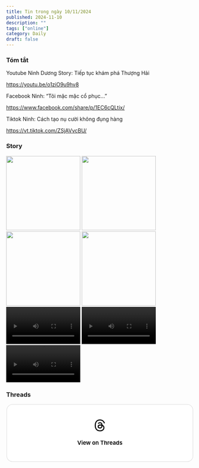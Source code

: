 ```yaml
---
title: Tin trong ngày 10/11/2024
published: 2024-11-10
description: ""
tags: ["online"]
category: Daily
draft: false
---
```


### Tóm tắt 
Youtube Ninh Dương Story: Tiếp tục khám phá Thượng Hải 

https://youtu.be/o1ziO9u9hv8

Facebook Ninh: “Tôi mặc mặc cổ phục…”

https://www.facebook.com/share/p/1EC6cQLtix/

Tiktok Ninh: Cách tạo nụ cười không đụng hàng 

https://vt.tiktok.com/ZSjAVvcBU/



### Story 

<img width="200" src="https://github.com/user-attachments/assets/15ac8a15-67a2-4492-8879-8d5e4c20d7ab" />

<img width="200" src="https://github.com/user-attachments/assets/d1321be1-e374-48e5-af33-747c8c1ed475" />

<img width="200" src="https://github.com/user-attachments/assets/c481f220-c629-4d5e-b751-631ddfd9cc59" />

<img width="200" src="https://github.com/user-attachments/assets/45329b79-6b8e-430d-bae7-92db669256b4" />

<video width="200" controls>
  <source type="video/mp4" src="https://github.com/user-attachments/assets/6fc6a40c-ae48-4f73-af0d-d5f03e1bfb91" >
</video>

<video width="200" controls>
  <source type="video/mp4" src="https://github.com/user-attachments/assets/281356a7-91a6-4218-bf3b-2d1ec3462c87" >
</video>

<video width="200" controls>
  <source type="video/mp4" src="https://github.com/user-attachments/assets/340f13bd-c44b-4a65-9fcb-f86f525aed45" >
</video>

### Threads 

<blockquote class="text-post-media" data-text-post-permalink="https://www.threads.net/@ninhduong_summary/post/DCMixVjzTZI" data-text-post-version="0" id="ig-tp-DCMixVjzTZI" style=" background:#FFF; border-width: 1px; border-style: solid; border-color: #00000026; border-radius: 16px; max-width:540px; margin: 1px; min-width:270px; padding:0; width:99.375%; width:-webkit-calc(100% - 2px); width:calc(100% - 2px);"> <a href="https://www.threads.net/@ninhduong_summary/post/DCMixVjzTZI" style=" background:#FFFFFF; line-height:0; padding:0 0; text-align:center; text-decoration:none; width:100%; font-family: -apple-system, BlinkMacSystemFont, sans-serif;" target="_blank"> <div style=" padding: 40px; display: flex; flex-direction: column; align-items: center;"><div style=" display:block; height:32px; width:32px; padding-bottom:20px;"> <svg aria-label="Threads" height="32px" role="img" viewBox="0 0 192 192" width="32px" xmlns="http://www.w3.org/2000/svg"> <path d="M141.537 88.9883C140.71 88.5919 139.87 88.2104 139.019 87.8451C137.537 60.5382 122.616 44.905 97.5619 44.745C97.4484 44.7443 97.3355 44.7443 97.222 44.7443C82.2364 44.7443 69.7731 51.1409 62.102 62.7807L75.881 72.2328C81.6116 63.5383 90.6052 61.6848 97.2286 61.6848C97.3051 61.6848 97.3819 61.6848 97.4576 61.6855C105.707 61.7381 111.932 64.1366 115.961 68.814C118.893 72.2193 120.854 76.925 121.825 82.8638C114.511 81.6207 106.601 81.2385 98.145 81.7233C74.3247 83.0954 59.0111 96.9879 60.0396 116.292C60.5615 126.084 65.4397 134.508 73.775 140.011C80.8224 144.663 89.899 146.938 99.3323 146.423C111.79 145.74 121.563 140.987 128.381 132.296C133.559 125.696 136.834 117.143 138.28 106.366C144.217 109.949 148.617 114.664 151.047 120.332C155.179 129.967 155.42 145.8 142.501 158.708C131.182 170.016 117.576 174.908 97.0135 175.059C74.2042 174.89 56.9538 167.575 45.7381 153.317C35.2355 139.966 29.8077 120.682 29.6052 96C29.8077 71.3178 35.2355 52.0336 45.7381 38.6827C56.9538 24.4249 74.2039 17.11 97.0132 16.9405C119.988 17.1113 137.539 24.4614 149.184 38.788C154.894 45.8136 159.199 54.6488 162.037 64.9503L178.184 60.6422C174.744 47.9622 169.331 37.0357 161.965 27.974C147.036 9.60668 125.202 0.195148 97.0695 0H96.9569C68.8816 0.19447 47.2921 9.6418 32.7883 28.0793C19.8819 44.4864 13.2244 67.3157 13.0007 95.9325L13 96L13.0007 96.0675C13.2244 124.684 19.8819 147.514 32.7883 163.921C47.2921 182.358 68.8816 191.806 96.9569 192H97.0695C122.03 191.827 139.624 185.292 154.118 170.811C173.081 151.866 172.51 128.119 166.26 113.541C161.776 103.087 153.227 94.5962 141.537 88.9883ZM98.4405 129.507C88.0005 130.095 77.1544 125.409 76.6196 115.372C76.2232 107.93 81.9158 99.626 99.0812 98.6368C101.047 98.5234 102.976 98.468 104.871 98.468C111.106 98.468 116.939 99.0737 122.242 100.233C120.264 124.935 108.662 128.946 98.4405 129.507Z" /></svg></div><div style=" font-size: 15px; line-height: 21px; color: #000000; font-weight: 600; "> View on Threads</div></div></a></blockquote>
<script async src="https://www.threads.net/embed.js"></script>